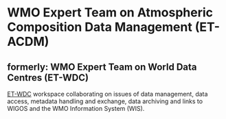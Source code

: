 # WMO Expert Team on Atmospheric Composition Data Management (ET-ACDM)
## formerly: WMO Expert Team on World Data Centres (ET-WDC)

[ET-WDC](https://wmo-cop.github.io/et-wdc) workspace collaborating on issues
of data management, data access, metadata handling and exchange, data
archiving and links to WIGOS and the WMO Information System (WIS).
